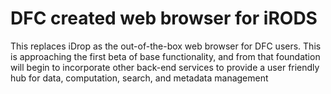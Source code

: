 # DFC created web browser for iRODS

This replaces iDrop as the out-of-the-box web browser for DFC users.  This is approaching the first beta of base functionality, and from that foundation will begin to incorporate other back-end services to provide a user friendly hub for data, computation, search, and metadata management
